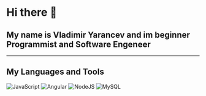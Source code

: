 # Hi there 👋
## My name is Vladimir Yarancev and im beginner Programmist and Software Engeneer
***

## My Languages and Tools
![JavaScript](https://img.shields.io/badge/-JavaScript-1e1e1e?style=for-the-badge&logo=javascript)
![Angular](https://img.shields.io/badge/-Angular-1e1e1e?style=for-the-badge&logo=angular&logoColor=dd0031)
![NodeJS](https://img.shields.io/badge/-Nodejs-1e1e1e?style=for-the-badge&logo=node)
![MySQL](https://img.shields.io/badge/-MySQL-1e1e1e?style=for-the-badge&logo=mysql)
